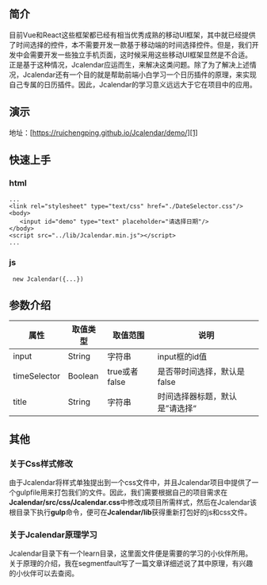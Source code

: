## 简介

目前Vue和React这些框架都已经有相当优秀成熟的移动UI框架，其中就已经提供了时间选择的控件，本不需要开发一款基于移动端的时间选择控件。但是，我们开发中会需要开发一些独立手机页面，这时候采用这些移动UI框架显然是不合适。正是基于这种情况，Jcalendar应运而生，来解决这类问题。除了为了解决上述情况，Jcalendar还有一个目的就是帮助前端小白学习一个日历插件的原理，来实现自己专属的日历插件。因此，Jcalendar的学习意义远远大于它在项目中的应用。

## 演示

地址：[https://ruichengping.github.io/Jcalendar/demo/][1]

## 快速上手

### html

```
...
<link rel="stylesheet" type="text/css" href="./DateSelector.css"/>
<body>
   <input id="demo" type="text" placeholder="请选择日期"/>
</body>
<script src="../lib/Jcalendar.min.js"></script> 
...
```

### js
```
 new Jcalendar({...})
```
## 参数介绍
属性 | 取值类型 | 取值范围 |说明
----|---------|---------|----
input | String  | 字符串|input框的id值
timeSelector | Boolean  | true或者false|是否带时间选择，默认是false
title | String  | 字符串|时间选择器标题，默认是”请选择“

## 其他

### 关于Css样式修改 
由于Jcalendar将样式单独提出到一个css文件中，并且Jcalendar项目中提供了一个gulpfile用来打包我们的文件。因此，我们需要根据自己的项目需求在**Jcalendar/src/css/Jcalendar.css**中修改成项目所需样式，然后在Jcalendar该根目录下执行**gulp**命令，便可在**Jcalendar/lib**获得重新打包好的js和css文件。
### 关于Jcalendar原理学习
Jcalendar目录下有一个learn目录，这里面文件便是需要的学习的小伙伴所用。关于原理的介绍，我在segmentfault写了一篇文章详细述说了其中原理，有兴趣的小伙伴可以去查阅。


